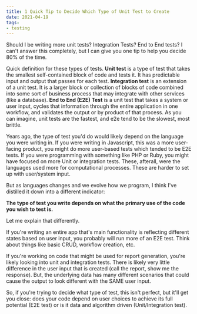 ```yaml
---
title: 1 Quick Tip to Decide Which Type of Unit Test to Create
date: 2021-04-19
tags:
- testing
---
```

Should I be writing more unit tests? Integration Tests? End to End tests? I can't answer this completely, but I can give you one tip to help you decide 80% of the time.

<!--more-->

Quick definition for these types of tests.  **Unit test** is a type of test that takes the smallest self-contained block of code and tests it. It has predictable input and output that passes for each test.  **Integration test** is an extension of a unit test. It is a larger block or collection of blocks of code combined into some sort of business process that may integrate with other services (like a database). **End to End (E2E) Test** is a unit test that takes a system or user input, cycles that information through the entire application in one workflow, and validates the output or by product of that process.  As you can imagine, unit tests are the fastest, and e2e tend to be the slowest, most brittle.

Years ago, the type of test you'd do would likely depend on the language you were writing in.  If you were writing in Javascript, this was a more user-facing product, you might do more user-based tests which tended to be E2E tests.  If you were programming with something like PHP or Ruby, you might have focused on more Unit or integration tests. These, afterall, were the languages used more for computational processes. These are harder to set up with user/system input.

But as languages changes and we evolve how we program, I think I've distilled it down into a different indicator:

**The type of test you write depends on what the primary use of the code you wish to test is.**

Let me explain that differently.  

If you're writing an entire app that's main functionality is reflecting different states based on user input, you probably will run more of an E2E test.  Think about things like basic CRUD, workflow creation, etc.

If you're working on code that might be used for report generation, you're likely looking into unit and integration tests. There is likely very little difference in the user input that is created (call the report, show me the response). But, the underlying data has many different scenarios that could cause the output to look different with the SAME user input.

So, if you're trying to decide what type of test, this isn't perfect, but it'll get you close: does your code depend on user choices to achieve its full potential (E2E test) or is it data and algorithm driven (Unit/Integration test).
